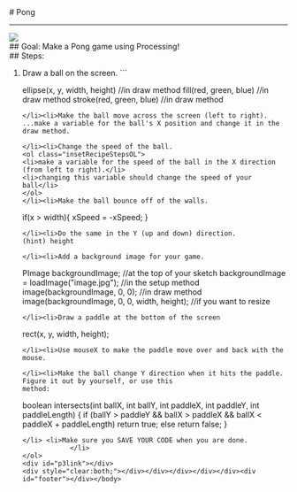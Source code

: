 <body><div id="wrap"><div id="main">
<div id="recipeLeftColumn"># Pong
<hr/>
<img src="images/pong.png"/>
<div id="recipeGoal">## Goal:
Make a Pong game using Processing!</div>
</div>
<div id="recipeRightColumn"><div id="recipeSteps">## Steps:
<ol id="stepList">
<li>Draw a ball on the screen.
```

ellipse(x, y, width, height) //in draw method
fill(red, green, blue) //in draw method
stroke(red, green, blue) //in draw method

```
</li><li>Make the ball move across the screen (left to right).
...make a variable for the ball's X position and change it in the draw method.

</li><li>Change the speed of the ball.
<ol class="insetRecipeStepsOL">
<li>make a variable for the speed of the ball in the X direction (from left to right).</li>
<li>changing this variable should change the speed of your ball</li>
</ol>
</li><li>Make the ball bounce off of the walls.
```

if(x &gt; width){
    xSpeed = -xSpeed;
}

```
</li><li>Do the same in the Y (up and down) direction.
(hint) height

</li><li>Add a background image for your game.
```

PImage backgroundImage; //at the top of your sketch
backgroundImage = loadImage("image.jpg"); //in the setup method
image(backgroundImage, 0, 0); //in draw method
image(backgroundImage, 0, 0, width, height); //if you want to resize

```
</li><li>Draw a paddle at the bottom of the screen
```

rect(x, y, width, height);

```
</li><li>Use mouseX to make the paddle move over and back with the mouse.

</li><li>Make the ball change Y direction when it hits the paddle. Figure it out by yourself, or use this
method:
```

boolean intersects(int ballX, int ballY, int paddleX, int paddleY,
int paddleLength) {
    if (ballY &gt; paddleY &amp;&amp; ballX &gt; paddleX &amp;&amp; ballX &lt; paddleX + paddleLength)
        return true;
    else
        return false;
}

```
</li> <li>Make sure you SAVE YOUR CODE when you are done. 
            </li>
</ol>
<div id="p3link"></div>
<div style="clear:both;"></div></div></div></div></div><div id="footer"></div></body>